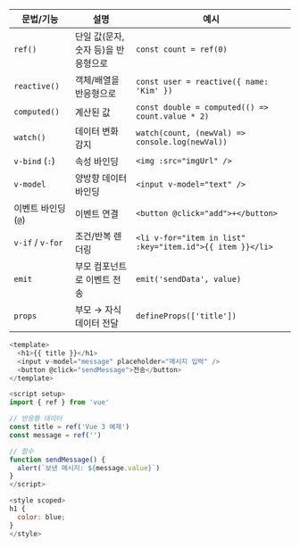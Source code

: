 | 문법/기능           | 설명                                | 예시                                                      |
| ------------------- | ----------------------------------- | --------------------------------------------------------- |
| `ref()`             | 단일 값(문자, 숫자 등)을 반응형으로 | `const count = ref(0)`                                    |
| `reactive()`        | 객체/배열을 반응형으로              | `const user = reactive({ name: 'Kim' })`                  |
| `computed()`        | 계산된 값                           | `const double = computed(() => count.value * 2)`          |
| `watch()`           | 데이터 변화 감지                    | `watch(count, (newVal) => console.log(newVal))`           |
| `v-bind` (`:`)      | 속성 바인딩                         | `<img :src="imgUrl" />`                                   |
| `v-model`           | 양방향 데이터 바인딩                | `<input v-model="text" />`                                |
| 이벤트 바인딩 (`@`) | 이벤트 연결                         | `<button @click="add">+</button>`                         |
| `v-if` / `v-for`    | 조건/반복 렌더링                    | `<li v-for="item in list" :key="item.id">{{ item }}</li>` |
| `emit`              | 부모 컴포넌트로 이벤트 전송         | `emit('sendData', value)`                                 |
| `props`             | 부모 → 자식 데이터 전달             | `defineProps(['title'])`                                  |

```js
<template>
  <h1>{{ title }}</h1>
  <input v-model="message" placeholder="메시지 입력" />
  <button @click="sendMessage">전송</button>
</template>

<script setup>
import { ref } from 'vue'

// 반응형 데이터
const title = ref('Vue 3 예제')
const message = ref('')

// 함수
function sendMessage() {
  alert(`보낸 메시지: ${message.value}`)
}
</script>

<style scoped>
h1 {
  color: blue;
}
</style>
```
